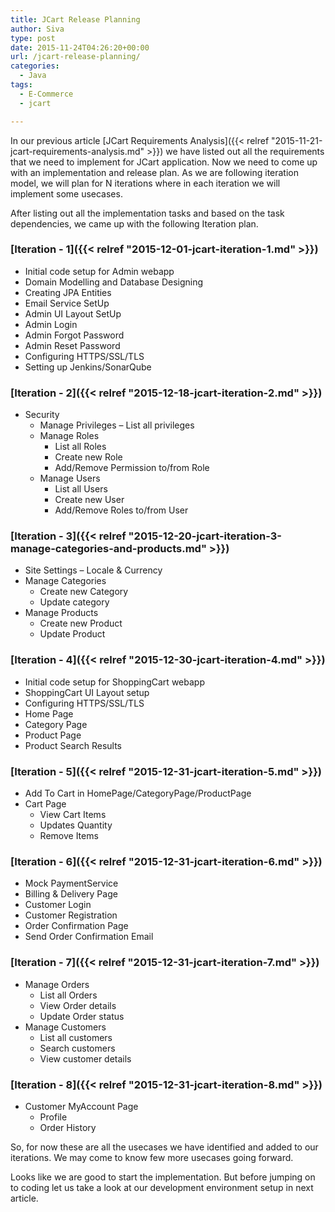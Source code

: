 ```yaml
---
title: JCart Release Planning
author: Siva
type: post
date: 2015-11-24T04:26:20+00:00
url: /jcart-release-planning/
categories:
  - Java
tags:
  - E-Commerce
  - jcart

---
```

In our previous article 
[JCart Requirements Analysis]({{< relref "2015-11-21-jcart-requirements-analysis.md" >}})
we have listed out all the requirements that we need to implement for JCart application. Now we need to come up with an implementation and release plan. As we are following iteration model, we will plan for N iterations where in each iteration we will implement some usecases.

After listing out all the implementation tasks and based on the task dependencies, we came up with the following Iteration plan.

### [Iteration - 1]({{< relref "2015-12-01-jcart-iteration-1.md" >}})

  * Initial code setup for Admin webapp
  * Domain Modelling and Database Designing
  * Creating JPA Entities
  * Email Service SetUp
  * Admin UI Layout SetUp
  * Admin Login
  * Admin Forgot Password
  * Admin Reset Password
  * Configuring HTTPS/SSL/TLS
  * Setting up Jenkins/SonarQube

### [Iteration - 2]({{< relref "2015-12-18-jcart-iteration-2.md" >}})

  * Security 
      * Manage Privileges &#8211; List all privileges
      * Manage Roles 
          * List all Roles
          * Create new Role
          * Add/Remove Permission to/from Role
      * Manage Users 
          * List all Users
          * Create new User
          * Add/Remove Roles to/from User

### [Iteration - 3]({{< relref "2015-12-20-jcart-iteration-3-manage-categories-and-products.md" >}})

  * Site Settings &#8211; Locale & Currency
  * Manage Categories 
      * Create new Category
      * Update category
  * Manage Products 
      * Create new Product
      * Update Product

### [Iteration - 4]({{< relref "2015-12-30-jcart-iteration-4.md" >}})

  * Initial code setup for ShoppingCart webapp
  * ShoppingCart UI Layout setup
  * Configuring HTTPS/SSL/TLS
  * Home Page
  * Category Page
  * Product Page
  * Product Search Results

### [Iteration - 5]({{< relref "2015-12-31-jcart-iteration-5.md" >}})

  * Add To Cart in HomePage/CategoryPage/ProductPage
  * Cart Page 
      * View Cart Items
      * Updates Quantity
      * Remove Items

### [Iteration - 6]({{< relref "2015-12-31-jcart-iteration-6.md" >}})

  * Mock PaymentService
  * Billing & Delivery Page
  * Customer Login
  * Customer Registration
  * Order Confirmation Page
  * Send Order Confirmation Email

### [Iteration - 7]({{< relref "2015-12-31-jcart-iteration-7.md" >}})

  * Manage Orders 
      * List all Orders
      * View Order details
      * Update Order status
  * Manage Customers 
      * List all customers
      * Search customers
      * View customer details

### [Iteration - 8]({{< relref "2015-12-31-jcart-iteration-8.md" >}})

  * Customer MyAccount Page 
      * Profile
      * Order History

So, for now these are all the usecases we have identified and added to our iterations. We may come to know few more usecases going forward.
  
Looks like we are good to start the implementation. But before jumping on to coding let us take a look at our development environment setup in next article.
